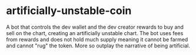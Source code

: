 # artificially-unstable-coin
A bot that controls the dev wallet and the dev creator rewards to buy and sell on the chart, creating an artificially unstable chart. The bot uses fees from rewards and does not hold much supply meaning it cannot be farmed and cannot "rug" the token. More so outplay the narrative of being artificial. 
